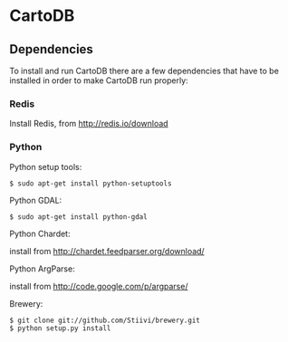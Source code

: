 # CartoDB

## Dependencies

To install and run CartoDB there are a few dependencies that have to be installed in order to make CartoDB run properly:

### Redis

Install Redis, from <http://redis.io/download>

### Python

Python setup tools:

    $ sudo apt-get install python-setuptools
    
Python GDAL:

    $ sudo apt-get install python-gdal
    
Python Chardet: 

install from http://chardet.feedparser.org/download/
    
Python ArgParse: 

install from http://code.google.com/p/argparse/
    
Brewery:

    $ git clone git://github.com/Stiivi/brewery.git
    $ python setup.py install

